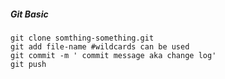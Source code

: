 ##### Git Basic
```
git clone somthing-something.git
git add file-name #wildcards can be used
git commit -m ' commit message aka change log'
git push
```
